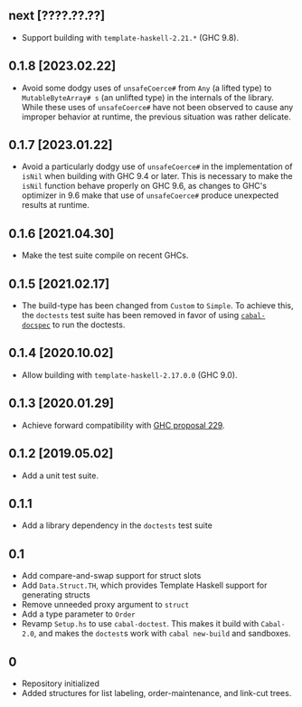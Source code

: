 ## next [????.??.??]
* Support building with `template-haskell-2.21.*` (GHC 9.8).

## 0.1.8 [2023.02.22]
* Avoid some dodgy uses of `unsafeCoerce#` from `Any` (a lifted type) to
  `MutableByteArray# s` (an unlifted type) in the internals of the library.
  While these uses of `unsafeCoerce#` have not been observed to cause any
  improper behavior at runtime, the previous situation was rather delicate.

## 0.1.7 [2023.01.22]
* Avoid a particularly dodgy use of `unsafeCoerce#` in the implementation of
  `isNil` when building with GHC 9.4 or later. This is necessary to make the
  `isNil` function behave properly on GHC 9.6, as changes to GHC's optimizer in
  9.6 make that use of `unsafeCoerce#` produce unexpected results at runtime.

## 0.1.6 [2021.04.30]
* Make the test suite compile on recent GHCs.

## 0.1.5 [2021.02.17]
* The build-type has been changed from `Custom` to `Simple`.
  To achieve this, the `doctests` test suite has been removed in favor of using
  [`cabal-docspec`](https://github.com/phadej/cabal-extras/tree/master/cabal-docspec)
  to run the doctests.

## 0.1.4 [2020.10.02]
* Allow building with `template-haskell-2.17.0.0` (GHC 9.0).

## 0.1.3 [2020.01.29]
* Achieve forward compatibility with
  [GHC proposal 229](https://github.com/ghc-proposals/ghc-proposals/blob/master/proposals/0229-whitespace-bang-patterns.rst).

## 0.1.2 [2019.05.02]
* Add a unit test suite.

## 0.1.1
* Add a library dependency in the `doctests` test suite

## 0.1
* Add compare-and-swap support for struct slots
* Add `Data.Struct.TH`, which provides Template Haskell support for
  generating structs
* Remove unneeded proxy argument to `struct`
* Add a type parameter to `Order`
* Revamp `Setup.hs` to use `cabal-doctest`. This makes it build
  with `Cabal-2.0`, and makes the `doctest`s work with `cabal new-build` and
  sandboxes.

## 0
* Repository initialized
* Added structures for list labeling, order-maintenance, and link-cut trees.
